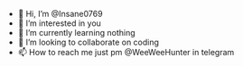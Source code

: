 - 👋 Hi, I’m @Insane0769
- 👀 I’m interested in you
- 🌱 I’m currently learning nothing
- 💞️ I’m looking to collaborate on coding
- 📫 How to reach me just pm @WeeWeeHunter in telegram

<!---
Insane0769/Insane0769 is a ✨ special ✨ repository because its `README.md` (this file) appears on your GitHub profile.
You can click the Preview link to take a look at your changes.
--->
